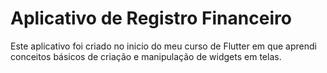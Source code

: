 # Aplicativo de Registro Financeiro

Este aplicativo foi criado no inicio do meu curso de Flutter em que aprendi conceitos básicos de criação e manipulação de widgets em telas.



